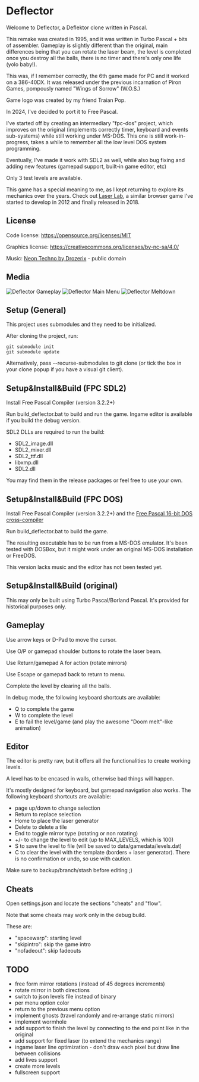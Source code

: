 # Deflector

Welcome to Deflector, a Deflektor clone written in Pascal.

This remake was created in 1995, and it was written in Turbo Pascal + bits of assembler. Gameplay is slightly different than the original, main differences being that you can rotate the laser beam, the level is completed once you destroy all the balls, there is no timer and there's only one life (yolo baby!).

This was, if I remember correctly, the 6th game made for PC and it worked on a 386-40DX. It was released under the previous incarnation of Piron Games, pompously named "Wings of Sorrow" (W.O.S.)

Game logo was created by my friend Traian Pop.

In 2024, I've decided to port it to Free Pascal. 

I've started off by creating an intermediary "fpc-dos" project, which improves on the original (implements correctly timer, keyboard and events sub-systems) while still working under MS-DOS. This one is still work-in-progress, takes a while to remember all the low level DOS system programming.

Eventually, I've made it work with SDL2 as well, while also bug fixing and adding new features (gamepad support, built-in game editor, etc)

Only 3 test levels are available.

This game has a special meaning to me, as I kept returning to explore its mechanics over the years. Check out [Laser Lab](https://www.pirongames.com/laser-lab/), a similar browser game I've started to develop in 2012 and finally released in 2018.

## License

Code license:
https://opensource.org/licenses/MIT

Graphics license:
https://creativecommons.org/licenses/by-nc-sa/4.0/

Music:
[Neon Techno by Drozerix](https://modarchive.org/index.php?request=view_by_moduleid&query=178172) - public domain

## Media

![Deflector Gameplay](.media/deflector_game_play.gif "Deflector Game Play")
![Deflector Main Menu](.media/deflector_main_menu.gif "Deflector Main Menu")
![Deflector Meltdown](.media/deflector_meltdown.gif "Deflector Meltdown")

## Setup (General)

This project uses submodules and they need to be initialized. 

After cloning the project, run:

```
git submodule init
git submodule update
```

Alternatively, pass --recurse-submodules to git clone (or tick the box in your clone popup if you have a visual git client).

## Setup&Install&Build (FPC SDL2)

Install Free Pascal Compiler (version 3.2.2+)

Run build_deflector.bat to build and run the game. Ingame editor is available if you build the debug version.

SDL2 DLLs are required to run the build:
* SDL2_image.dll
* SDL2_mixer.dll
* SDL2_ttf.dll
* libxmp.dll 
* SDL2.dll

You may find them in the release packages or feel free to use your own.

## Setup&Install&Build (FPC DOS)

Install Free Pascal Compiler (version 3.2.2+) and the [Free Pascal 16-bit DOS cross-compiler](https://www.freepascal.org/down/i8086/msdos-canada.var)

Run build_deflector.bat to build the game.

The resulting executable has to be run from a MS-DOS emulator. It's been tested with DOSBox, but it might work under an original MS-DOS installation or FreeDOS.

This version lacks music and the editor has not been tested yet.


## Setup&Install&Build (original)

This may only be built using Turbo Pascal/Borland Pascal. It's provided for historical purposes only.

## Gameplay
Use arrow keys or D-Pad to move the cursor.

Use O/P or gamepad shoulder buttons to rotate the laser beam.

Use Return/gamepad A for action (rotate mirrors)

Use Escape or gamepad back to return to menu.

Complete the level by clearing all the balls.

In debug mode, the following keyboard shortcuts are available:
* Q to complete the game
* W to complete the level
* E to fail the level/game (and play the awesome "Doom melt"-like animation)

## Editor

The editor is pretty raw, but it offers all the functionalities to create working levels.

A level has to be encased in walls, otherwise bad things will happen.

It's mostly designed for keyboard, but gamepad navigation also works. The following keyboard shortcuts are available:
* page up/down to change selection
* Return to replace selection
* Home to place the laser generator
* Delete to delete a tile
* End to toggle mirror type (rotating or non rotating)
* +/- to change the level to edit (up to MAX_LEVELS, which is 100)
* S to save the level to file (will be saved to data/gamedata/levels.dat)
* C to clear the level with the template (borders + laser generator). There is no confirmation or undo, so use with caution.

Make sure to backup/branch/stash before editing ;)

## Cheats
Open settings.json and locate the sections "cheats" and "flow".

Note that some cheats may work only in the debug build.

These are:
* "spacewarp": starting level
* "skipintro": skip the game intro
* "nofadeout": skip fadeouts


## TODO
* free form mirror rotations (instead of 45 degrees increments)
* rotate mirror in both directions 
* switch to json levels file instead of binary
* per menu option color
* return to the previous menu option 
* implement ghosts (travel randomly and re-arrange static mirrors)
* implement wormhole
* add support to finish the level by connecting to the end point like in the original
* add support for fixed laser (to extend the mechanics range)
* ingame laser line optimization - don't draw each pixel but draw line between collisions
* add lives support 
* create more levels
* fullscreen support
